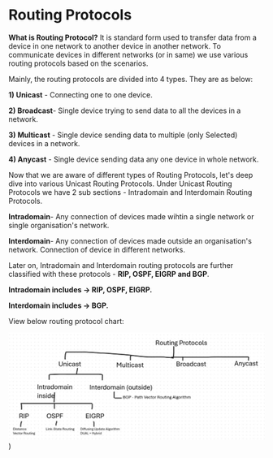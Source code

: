 # Routing Protocols

**What is Routing Protocol?**
It is standard form used to transfer data from a device in one network to another device in another network. To communicate devices in different networks (or in same) we use various routing protocols based on the scenarios. 

Mainly, the routing protocols are divided into 4 types. They are as below:

**1) Unicast** - Connecting one to one device.

**2) Broadcast**- Single device trying to send data to all the devices in a network.

**3) Multicast** - Single device sending data to multiple (only Selected) devices in a network.

**4) Anycast** - Single device sending data any one device in whole network.


Now that we are aware of different types of Routing Protocols, let's deep dive into various Unicast Routing Protocols.
Under Unicast Routing Protocols we have 2 sub sections - Intradomain and Interdomain Routing Protocols.

**Intradomain**- Any connection of devices made wihtin a single network or single organisation's network.

**Interdomain**- Any connection of devices made outside an organisation's network. Connection of device in different networks.


Later on, Intradomain and Interdomain routing protocols are further classified with these protocols - **RIP, OSPF, EIGRP and BGP**.

**Intradomain includes -> RIP, OSPF, EIGRP.**

**Interdomain includes -> BGP.**

View below routing protocol chart:

![C:\Users\kjain53\Downloads\Network Interns](https://github.com/krunalijain/networking-internship/blob/main/Assets/Screenshot%202025-10-14%20160311.jpg))
